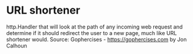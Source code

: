 # URL shortener

http.Handler that will look at the path of any incoming web request and determine if it should redirect the user to a new page, much like URL shortener would.
Source: Gophercises - https://gophercises.com by Jon Calhoun